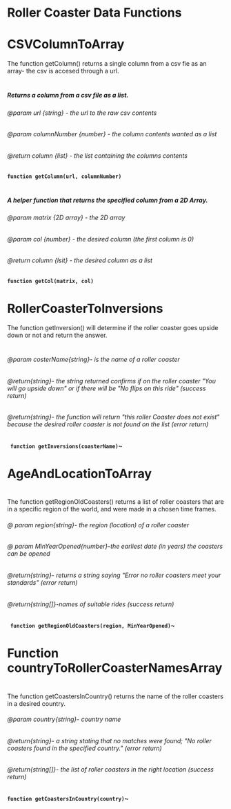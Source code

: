 # Roller Coaster Data Functions

# CSVColumnToArray
The function getColumn() returns a single column from a csv fie as an array- the csv is accesed through a url.
#
##### Returns a column from a csv file as a list.
###### @param url {string} - the url to the raw csv contents
###### @param columnNumber {number} - the column contents wanted as a list 
###### @return column {list} - the list containing the columns contents
**`function getColumn(url, columnNumber)`**
#

##### A helper function that returns the specified column from a 2D Array.
###### @param matrix {2D array} - the 2D array
###### @param col {number} - the desired column (the first column is 0)
###### @return column {lsit} - the desired column as a list
**`function getCol(matrix, col)`**
# 

# RollerCoasterToInversions
The function getInversion() will determine if the roller coaster goes upside down or not and return the answer.
#
###### @param costerName{string}- is the name of a roller coaster
######  @return{string}- the string returned confirms if on the roller coaster "You will go upside down" or if there will be "No flips on this ride" (success return)
###### @return{string}- the function will return "this roller Coaster does not exist" because the desired roller coaster is not found on the list (error return)
**` function getInversions(coasterName)`~** 
# 

    
# AgeAndLocationToArray
#
The function getRegionOldCoasters() returns a list of roller coasters that are in a specific region of the world, and were made in a chosen time frames.
###### @ param region{string}- the region (location) of a roller coaster
###### @ param MinYearOpened{number}-the earliest date (in years) the coasters can be opened
###### @return{string}- returns a string saying "Error no roller coasters meet your standards" (error return) 
###### @return{string[]}-names of suitable rides (success return)
**` function getRegionOldCoasters(region, MinYearOpened)`~** 
#

# Function countryToRollerCoasterNamesArray
#
The function getCoastersInCountry() returns the name of the roller coasters in a desired country.
###### @param country{string}- country name
###### @return{string}- a string stating that no matches were found; "No roller coasters found in the specified country." (error return)
###### @return{string[]}- the list of roller coasters in the right location (success return)
**`function getCoastersInCountry(country)`~** 
#
